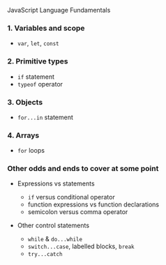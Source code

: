 JavaScript Language Fundamentals

### 1. Variables and scope
- `var`, `let`, `const`
### 2. Primitive types
- `if` statement
- `typeof` operator
### 3. Objects
- `for...in` statement
### 4. Arrays
- `for` loops

### Other odds and ends to cover at some point
- Expressions vs statements
  - `if` versus conditional operator
  - function expressions vs function declarations
  - semicolon versus comma operator

- Other control statements
  - `while` & `do...while`
  - `switch...case`, labelled blocks, `break`
  - `try...catch`
   
